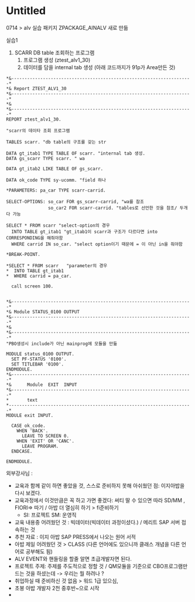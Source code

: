 # Untitled

0714 &gt; alv 실습 패키지 ZPACKAGE\_AINALV 새로 만듦

실습1 

1. SCARR DB table 조회하는 프로그램
   1. 프로그램 생성 \(ztest\_alv1\_30\)
   2. 데이터를 담을 internal tab 생성  \(아래 코드까지가 91p가 Area만든 것\)

```text
*&---------------------------------------------------------------------*
*& Report ZTEST_ALV1_30
*&---------------------------------------------------------------------*
*&
*&---------------------------------------------------------------------*
REPORT ztest_alv1_30.

"scarr의 데이타 조회 프로그램

TABLES scarr. "db table의 구조를 갖는 str

DATA gt_itab1 TYPE TABLE OF scarr. "internal tab 생성.
DATA gs_scarr TYPE scarr. " wa

DATA gt_itab2 LIKE TABLE OF gs_scarr.

DATA ok_code TYPE sy-ucomm. "field 하나

*PARAMETERS: pa_car TYPE scarr-carrid.

SELECT-OPTIONS: so_car FOR gs_scarr-carrid, "wa를 참조
                so_car2 FOR scarr-carrid. "tables로 선언한 것을 참조/ 두개 다 가능

SELECT * FROM scarr "select-option의 경우
  INTO TABLE gt_itab1 "gt_itab1이 scarr과 구조가 다르다면 into CORRESPONDING을 해줘야함
  WHERE carrid IN so_car. "select option이기 때문에 = 이 아닌 in을 줘야함

*BREAK-POINT.

*SELECT * FROM scarr   "parameter의 경우
*  INTO TABLE gt_itab1
*  WHERE carrid = pa_car.

  call screen 100.


*&---------------------------------------------------------------------*
*& Module STATUS_0100 OUTPUT
*&---------------------------------------------------------------------*
*&
*&---------------------------------------------------------------------*
"PBO생성시 include가 아닌 mainprog에 모듈을 만듦

MODULE status_0100 OUTPUT.
  SET PF-STATUS '0100'.
  SET TITLEBAR '0100'.
ENDMODULE.
*&---------------------------------------------------------------------*
*&      Module  EXIT  INPUT
*&---------------------------------------------------------------------*
*       text
*----------------------------------------------------------------------*
MODULE exit INPUT.

  CASE ok_code.
    WHEN 'BACK'.
      LEAVE TO SCREEN 0.
    WHEN 'EXIT' OR 'CANC'.
      LEAVE PROGRAM.
  ENDCASE.

ENDMODULE.
```



외부강사님 :  

* 교육과 함께 같이 하면 좋았을 것, 스스로 준비하지 못해 아쉬웠던 점: 이지아밥을 다시 보겠다. 
* 교육과정에서 이것만큼은 꼭 하고 가면 좋겠다: 써티 딸 수 있으면 따라 SD/MM , FIORI=&gt; 따기 / 아밥 더 열심히 하기 &gt; fi준비하기 
  * SI: 프로젝트 SM: 운영직 
* 교육 내용중 어려웠던 것 : 빅데이터\(빅데이터 과정이셨다.\) / 메리트 SAP 서버 접속하는 것 
* 추천 자료 : 이지 아밥 SAP PRESS에서 나오는 원어 서적 
* 아밥 제일 어려웠던 것 &gt; CLASS  \(다른 언어에도 있으니까 클래스 개념을 다른 언어로 공부해도 됨\)
* ALV EVENT와 핸들링을 할줄 알면 초급개발자면 된다. 
* 프로젝트 주제: 주제를 주도적으로 정할 것 / QM모듈을 기준으로 CBO프로그램만드는 것을 하셨는데 -&gt; 우리는 뭘 하려나 ?
* 취업하실 때 준비하신 것 없음 &gt; 워드 1급 있으심,
* 초봉 아밥 개발자 2천 중후반~으로 시작 
* 






